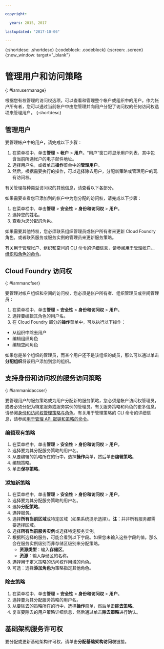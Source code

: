 ```yaml
---

copyright:

  years: 2015, 2017

lastupdated: "2017-10-06"

---
```


{:shortdesc: .shortdesc}
{:codeblock: .codeblock}
{:screen: .screen}
{:new_window: target="_blank"}

# 管理用户和访问策略
{: #iamusermanage}

根据您有权管理的访问权选项，可以查看和管理整个帐户或组织中的用户。作为帐户所有者，您可以通过当前帐户中由您管理并向用户分配了访问权的任何访问权选项来管理用户。
{:shortdesc}

## 管理用户

要管理帐户中的用户，请完成以下步骤：

1. 在菜单栏中，单击**管理** &gt; **帐户** &gt; **用户**。“用户”窗口将显示用户列表，其中包含当前所选帐户的电子邮件地址。
2. 选择用户名，或者单击**操作**菜单中的**管理用户**。
3. 然后，根据需要执行的操作，可以选择除去用户，分配新策略或管理用户的现有访问权。

有关管理每种类型访问权的其他信息，请查看以下各部分。

如果需要查看您已添加到的帐户中为您分配的访问权，请完成以下步骤：

1. 在菜单栏中，单击**管理** &gt; **安全性** &gt; **身份和访问权** &gt; **用户**。
2. 选择您的姓名。
3. 查看为您分配的角色。

如果需要其他特权，您必须联系组织管理员或帐户所有者来更新 Cloud Foundry 角色，或者联系服务或服务实例的管理员来更新服务策略。

有关用于管理帐户、组织和空间的 CLI 命令的详细信息，请参阅[用于管理帐户、组织和角色的命令](/docs/cli/reference/bluemix_cli/bx_cli.html#bx_commands_acctorg)。

## Cloud Foundry 访问权
{: #iammancfser}

要管理对帐户组织和空间的访问权，您必须是帐户所有者、组织管理员或空间管理员：

1. 在菜单栏中，单击**管理** &gt; **安全性** &gt; **身份和访问权** &gt; **用户**。
2. 选择要编辑其角色的用户名。
3. 在 Cloud Foundry 部分的**操作**菜单中，可以执行以下操作：

  * 从组织中除去用户
  * 编辑组织角色
  * 编辑空间角色

如果您是某个组织的管理员，而某个用户还不是该组织的成员，那么可以通过单击**分配组织**将该用户添加到您的组织。


## 支持身份和访问权的服务访问策略
{: #iammanidaccser}

要管理用户的服务策略或为用户分配新的服务策略，您必须是帐户访问权管理员，或者必须分配为特定服务或服务实例的管理员。有关服务策略和角色的更多信息，请参阅[身份和访问权管理策略与角色](/docs/iam/users_roles.html#iamusermanpol)。有关用于管理策略的 CLI 命令的详细信息，请参阅[用于管理 API 密钥和策略的命令](/docs/cli/reference/bluemix_cli/bx_cli.html#bx_commands_iam)。

### 编辑现有策略

1. 在菜单栏中，单击**管理** &gt; **安全性** &gt; **身份和访问权** &gt; **用户**。
2. 选择要为其分配服务策略的用户名。
3. 从要编辑的策略所在的行中，选择**操作**菜单，然后单击**编辑策略**。
4. 编辑策略。
5. 单击**保存策略**。

### 添加新策略

1. 在菜单栏中，单击**管理** &gt; **安全性** &gt; **身份和访问权** &gt; **用户**。
2. 选择要为其分配服务策略的用户名。
3. 选择**分配策略**。
4. 选择服务。
5. 选择**所有当前区域**或特定区域（如果系统提示选择）。**注**：并非所有服务都需要选择区域。
6. 选择**所有当前服务实例**或选择特定服务实例。
7. 根据所选择的服务，可能会看到以下字段。如果您未输入这些字段的值，那么会在服务实例级别而非存储区级别来分配策略。 
    * **资源类型**：输入**存储区**。
    * **资源**：输入存储区的名称。
8. 选择用于定义策略的访问权作用域的角色。
9. 可选：选择**添加角色**为策略指定其他角色。

### 除去策略

1. 在菜单栏中，单击**管理** &gt; **安全性** &gt; **身份和访问权** &gt; **用户**。
2. 选择要为其分配服务策略的用户名。
3. 从要除去的策略所在的行中，选择**操作**菜单，然后单击**除去策略**。
4. 复查要除去的用户策略详细信息，然后通过单击**除去策略**进行确认。
  

## 基础架构服务许可权

要分配或更新基础架构许可权，请单击**分配基础架构访问权**链接。

